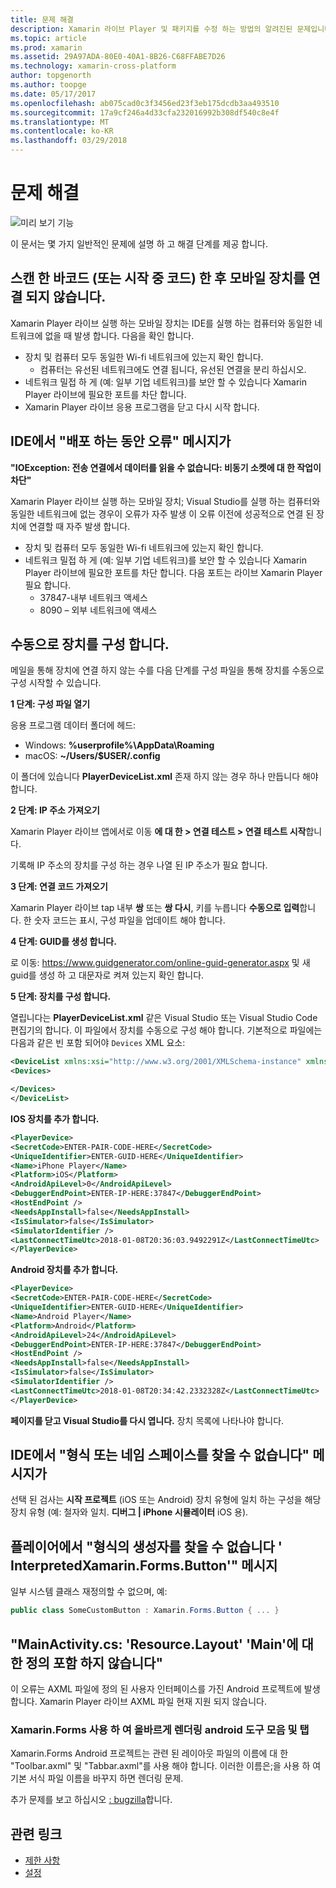 ```yaml
---
title: 문제 해결
description: Xamarin 라이브 Player 및 패키지를 수정 하는 방법의 알려진된 문제입니다.
ms.topic: article
ms.prod: xamarin
ms.assetid: 29A97ADA-80E0-40A1-8B26-C68FFABE7D26
ms.technology: xamarin-cross-platform
author: topgenorth
ms.author: toopge
ms.date: 05/17/2017
ms.openlocfilehash: ab075cad0c3f3456ed23f3eb175dcdb3aa493510
ms.sourcegitcommit: 17a9cf246a4d33cfa232016992b308df540c8e4f
ms.translationtype: MT
ms.contentlocale: ko-KR
ms.lasthandoff: 03/29/2018
---
```

# <a name="troubleshooting"></a>문제 해결

![미리 보기 기능](~/media/shared/preview.png)

이 문서는 몇 가지 일반적인 문제에 설명 하 고 해결 단계를 제공 합니다.


## <a name="mobile-device-does-not-connect-after-scanning-barcode-or-entering-code"></a>스캔 한 바코드 (또는 시작 중 코드) 한 후 모바일 장치를 연결 되지 않습니다.

Xamarin Player 라이브 실행 하는 모바일 장치는 IDE를 실행 하는 컴퓨터와 동일한 네트워크에 없을 때 발생 합니다. 다음을 확인 합니다.

- 장치 및 컴퓨터 모두 동일한 Wi-fi 네트워크에 있는지 확인 합니다.
  - 컴퓨터는 유선된 네트워크에도 연결 됩니다, 유선된 연결을 분리 하십시오.
- 네트워크 밀접 하 게 (예: 일부 기업 네트워크)를 보안 할 수 있습니다 Xamarin Player 라이브에 필요한 포트를 차단 합니다.
- Xamarin Player 라이브 응용 프로그램을 닫고 다시 시작 합니다.


## <a name="error-while-trying-to-deploy-message-in-ide"></a>IDE에서 "배포 하는 동안 오류" 메시지가

**"IOException: 전송 연결에서 데이터를 읽을 수 없습니다: 비동기 소켓에 대 한 작업이 차단"**

Xamarin Player 라이브 실행 하는 모바일 장치; Visual Studio를 실행 하는 컴퓨터와 동일한 네트워크에 없는 경우이 오류가 자주 발생 이 오류 이전에 성공적으로 연결 된 장치에 연결할 때 자주 발생 합니다.

* 장치 및 컴퓨터 모두 동일한 Wi-fi 네트워크에 있는지 확인 합니다.
* 네트워크 밀접 하 게 (예: 일부 기업 네트워크)를 보안 할 수 있습니다 Xamarin Player 라이브에 필요한 포트를 차단 합니다. 다음 포트는 라이브 Xamarin Player 필요 합니다.
  * 37847-내부 네트워크 액세스 
  * 8090 – 외부 네트워크에 액세스

## <a name="manually-configure-device"></a>수동으로 장치를 구성 합니다.

메일을 통해 장치에 연결 하지 않는 수를 다음 단계를 구성 파일을 통해 장치를 수동으로 구성 시작할 수 있습니다.

**1 단계: 구성 파일 열기**

응용 프로그램 데이터 폴더에 헤드:

* Windows: **%userprofile%\AppData\Roaming**
* macOS: **~/Users/$USER/.config**

이 폴더에 있습니다 **PlayerDeviceList.xml** 존재 하지 않는 경우 하나 만듭니다 해야 합니다.

**2 단계: IP 주소 가져오기**

Xamarin Player 라이브 앱에서로 이동 **에 대 한 > 연결 테스트 > 연결 테스트 시작**합니다.

기록해 IP 주소의 장치를 구성 하는 경우 나열 된 IP 주소가 필요 합니다.

**3 단계: 연결 코드 가져오기**

Xamarin Player 라이브 tap 내부 **쌍** 또는 **쌍 다시**, 키를 누릅니다 **수동으로 입력**합니다. 한 숫자 코드는 표시, 구성 파일을 업데이트 해야 합니다.

**4 단계: GUID를 생성 합니다.**

로 이동: https://www.guidgenerator.com/online-guid-generator.aspx 및 새 guid를 생성 하 고 대문자로 켜져 있는지 확인 합니다.


**5 단계: 장치를 구성 합니다.**

열립니다는 **PlayerDeviceList.xml** 같은 Visual Studio 또는 Visual Studio Code 편집기의 합니다. 이 파일에서 장치를 수동으로 구성 해야 합니다. 기본적으로 파일에는 다음과 같은 빈 포함 되어야 `Devices` XML 요소:

```xml
<DeviceList xmlns:xsi="http://www.w3.org/2001/XMLSchema-instance" xmlns:xsd="http://www.w3.org/2001/XMLSchema">
<Devices>

</Devices>
</DeviceList>
```

**IOS 장치를 추가 합니다.**

```xml
<PlayerDevice>
<SecretCode>ENTER-PAIR-CODE-HERE</SecretCode>
<UniqueIdentifier>ENTER-GUID-HERE</UniqueIdentifier>
<Name>iPhone Player</Name>
<Platform>iOS</Platform>
<AndroidApiLevel>0</AndroidApiLevel>
<DebuggerEndPoint>ENTER-IP-HERE:37847</DebuggerEndPoint>
<HostEndPoint />
<NeedsAppInstall>false</NeedsAppInstall>
<IsSimulator>false</IsSimulator>
<SimulatorIdentifier />
<LastConnectTimeUtc>2018-01-08T20:36:03.9492291Z</LastConnectTimeUtc>
</PlayerDevice>
```


**Android 장치를 추가 합니다.**

```xml
<PlayerDevice>
<SecretCode>ENTER-PAIR-CODE-HERE</SecretCode>
<UniqueIdentifier>ENTER-GUID-HERE</UniqueIdentifier>
<Name>Android Player</Name>
<Platform>Android</Platform>
<AndroidApiLevel>24</AndroidApiLevel>
<DebuggerEndPoint>ENTER-IP-HERE:37847</DebuggerEndPoint>
<HostEndPoint />
<NeedsAppInstall>false</NeedsAppInstall>
<IsSimulator>false</IsSimulator>
<SimulatorIdentifier />
<LastConnectTimeUtc>2018-01-08T20:34:42.2332328Z</LastConnectTimeUtc>
</PlayerDevice>
```

**페이지를 닫고 Visual Studio를 다시 엽니다.** 장치 목록에 나타나야 합니다.


## <a name="type-or-namespace-cannot-be-found-message-in-ide"></a>IDE에서 "형식 또는 네임 스페이스를 찾을 수 없습니다" 메시지가

선택 된 검사는 **시작 프로젝트** (iOS 또는 Android) 장치 유형에 일치 하는 구성을 해당 장치 유형 (예: 철자와 일치. **디버그 | iPhone 시뮬레이터** iOS 용).

## <a name="constructor-on-type-interpretedxamarinformsbutton-not-found-message-in-player"></a>플레이어에서 "형식의 생성자를 찾을 수 없습니다 ' InterpretedXamarin.Forms.Button'" 메시지

일부 시스템 클래스 재정의할 수 없으며, 예:

```csharp
public class SomeCustomButton : Xamarin.Forms.Button { ... }
```

## <a name="mainactivitycs-resourcelayout-does-not-contain-a-definition-for-main"></a>"MainActivity.cs: 'Resource.Layout' 'Main'에 대 한 정의 포함 하지 않습니다"

이 오류는 AXML 파일에 정의 된 사용자 인터페이스를 가진 Android 프로젝트에 발생 합니다.
Xamarin Player 라이브 AXML 파일 현재 지원 되지 않습니다.

### <a name="android-toolbar-and-tabs-render-incorrectly-using-xamarinforms"></a>Xamarin.Forms 사용 하 여 올바르게 렌더링 android 도구 모음 및 탭

Xamarin.Forms Android 프로젝트는 관련 된 레이아웃 파일의 이름에 대 한 "Toolbar.axml" 및 "Tabbar.axml"를 사용 해야 합니다. 이러한 이름은;을 사용 하 여 기본 서식 파일 이름을 바꾸지 하면 렌더링 문제.


추가 문제를 보고 하십시오 [: bugzilla](https://aka.ms/live-player-report-issue)합니다.


## <a name="related-links"></a>관련 링크

- [제한 사항](~/tools/live-player/limitations.md)
- [설정](~/tools/live-player/install.md)
